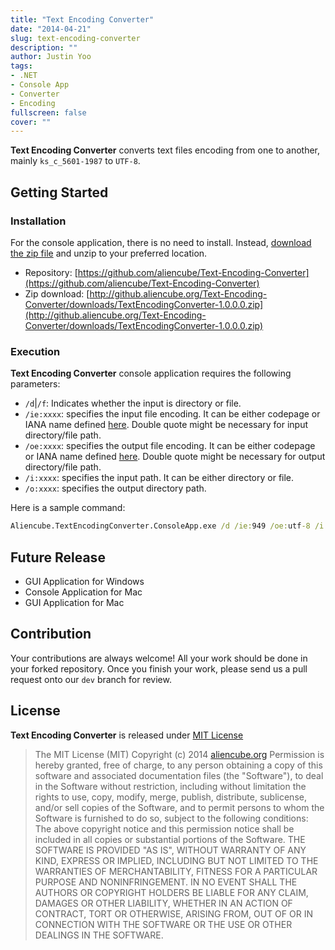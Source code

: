 ```yaml
---
title: "Text Encoding Converter"
date: "2014-04-21"
slug: text-encoding-converter
description: ""
author: Justin Yoo
tags:
- .NET
- Console App
- Converter
- Encoding
fullscreen: false
cover: ""
---
```


**Text Encoding Converter** converts text files encoding from one to another, mainly `ks_c_5601-1987` to `UTF-8`.

## Getting Started

### Installation

For the console application, there is no need to install. Instead, [download the zip file](http://github.aliencube.org/Text-Encoding-Converter/downloads/TextEncodingConverter-1.0.0.0.zip) and unzip to your preferred location.

- Repository: [https://github.com/aliencube/Text-Encoding-Converter](https://github.com/aliencube/Text-Encoding-Converter)
- Zip download: [http://github.aliencube.org/Text-Encoding-Converter/downloads/TextEncodingConverter-1.0.0.0.zip](http://github.aliencube.org/Text-Encoding-Converter/downloads/TextEncodingConverter-1.0.0.0.zip)

### Execution

**Text Encoding Converter** console application requires the following parameters:

- `/d`|`/f`: Indicates whether the input is directory or file.
- `/ie:xxxx`: specifies the input file encoding. It can be either codepage or IANA name defined [here](http://msdn.microsoft.com/en-us/library/System.Text.Encoding(v=vs.110).aspx). Double quote might be necessary for input directory/file path.
- `/oe:xxxx`: specifies the output file encoding. It can be either codepage or IANA name defined [here](http://msdn.microsoft.com/en-us/library/System.Text.Encoding(v=vs.110).aspx). Double quote might be necessary for output directory/file path.
- `/i:xxxx`: specifies the input path. It can be either directory or file.
- `/o:xxxx`: specifies the output directory path.

Here is a sample command:

```bat
Aliencube.TextEncodingConverter.ConsoleApp.exe /d /ie:949 /oe:utf-8 /i:sample /o:output

```

## Future Release

- GUI Application for Windows
- Console Application for Mac
- GUI Application for Mac

## Contribution

Your contributions are always welcome! All your work should be done in your forked repository. Once you finish your work, please send us a pull request onto our `dev` branch for review.

## License

**Text Encoding Converter** is released under [MIT License](http://opensource.org/licenses/MIT)

> The MIT License (MIT) Copyright (c) 2014 [aliencube.org](http://aliencube.org) Permission is hereby granted, free of charge, to any person obtaining a copy of this software and associated documentation files (the "Software"), to deal in the Software without restriction, including without limitation the rights to use, copy, modify, merge, publish, distribute, sublicense, and/or sell copies of the Software, and to permit persons to whom the Software is furnished to do so, subject to the following conditions: The above copyright notice and this permission notice shall be included in all copies or substantial portions of the Software. THE SOFTWARE IS PROVIDED "AS IS", WITHOUT WARRANTY OF ANY KIND, EXPRESS OR IMPLIED, INCLUDING BUT NOT LIMITED TO THE WARRANTIES OF MERCHANTABILITY, FITNESS FOR A PARTICULAR PURPOSE AND NONINFRINGEMENT. IN NO EVENT SHALL THE AUTHORS OR COPYRIGHT HOLDERS BE LIABLE FOR ANY CLAIM, DAMAGES OR OTHER LIABILITY, WHETHER IN AN ACTION OF CONTRACT, TORT OR OTHERWISE, ARISING FROM, OUT OF OR IN CONNECTION WITH THE SOFTWARE OR THE USE OR OTHER DEALINGS IN THE SOFTWARE.
